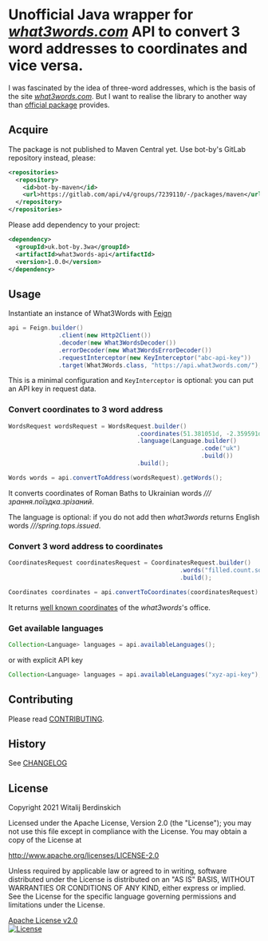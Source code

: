 # Unofficial Java wrapper for _[what3words.com][]_ API to convert 3 word addresses to coordinates and vice versa.

I was fascinated by the idea of three-word addresses,
which is the basis of the site _[what3words.com][]_.
But I want to realise the library to another way
than [official package][w3w-java-wrapper] provides.

## Acquire

The package is not published to Maven Central yet.
Use bot-by's GitLab repository instead, please:

```xml
<repositories>
  <repository>
    <id>bot-by-maven</id>
    <url>https://gitlab.com/api/v4/groups/7239110/-/packages/maven</url>
  </repository>
</repositories>
```

Please add dependency to your project:

```xml
<dependency>
  <groupId>uk.bot-by.3wa</groupId>
  <artifactId>what3words-api</artifactId>
  <version>1.0.0</version>
</dependency>
```

## Usage

Instantiate an instance of What3Words with [Feign][feign]

```java
api = Feign.builder()
              .client(new Http2Client())
              .decoder(new What3WordsDecoder())
              .errorDecoder(new What3WordsErrorDecoder())
              .requestInterceptor(new KeyInterceptor("abc-api-key"))
              .target(What3Words.class, "https://api.what3words.com/");
```

This is a minimal configuration and `KeyInterceptor` is optional:
you can put an API key in request data.

### Convert coordinates to 3 word address

```java
WordsRequest wordsRequest = WordsRequest.builder()
                                    .coordinates(51.381051d, -2.359591d)
                                    .language(Language.builder()
                                                      .code("uk")
                                                      .build())
                                    .build();

Words words = api.convertToAddress(wordsRequest).getWords();
```

It converts coordinates of Roman Baths
to Ukrainian words _///зрання.поїздка.зрізаний_.

The language is optional: if you do not add
then _what3words_ returns English words _///spring.tops.issued_.

### Convert 3 word address to coordinates

```java
CoordinatesRequest coordinatesRequest = CoordinatesRequest.builder()
                                                .words("filled.count.soap")
                                                .build();

Coordinates coordinates = api.convertToCoordinates(coordinatesRequest).getCoordinates();
```

It returns [well known coordinates][filled.count.soap] of the _what3words_'s office.

### Get available languages

```java
Collection<Language> languages = api.availableLanguages();
```

or with explicit API key

```java
Collection<Language> languages = api.availableLanguages("xyz-api-key");
```

## Contributing

Please read [CONTRIBUTING](CONTRIBUTING.md).

## History

See [CHANGELOG](CHANGELOG.md)

## License

Copyright 2021 Witalij Berdinskich

Licensed under the Apache License, Version 2.0 (the "License");
you may not use this file except in compliance with the License.
You may obtain a copy of the License at

  http://www.apache.org/licenses/LICENSE-2.0

Unless required by applicable law or agreed to in writing, software
distributed under the License is distributed on an "AS IS" BASIS,
WITHOUT WARRANTIES OR CONDITIONS OF ANY KIND, either express or implied.
See the License for the specific language governing permissions and
limitations under the License.

[Apache License v2.0](LICENSE)  
[![License](https://img.shields.io/badge/license-Apache%202.0-blue.svg?style=flat)](http://www.apache.org/licenses/LICENSE-2.0.html)

[what3words.com]: https://what3words.com/ "It’s the easiest way to find and share exact locations."
[w3w-java-wrapper]: https://github.com/what3words/w3w-java-wrapper "Java library for what3words REST API."
[feign]: https://github.com/OpenFeign/feign "Feign makes writing java http clients easier."
[filled.count.soap]: https://twitter.com/what3words/status/1005118966132551681
